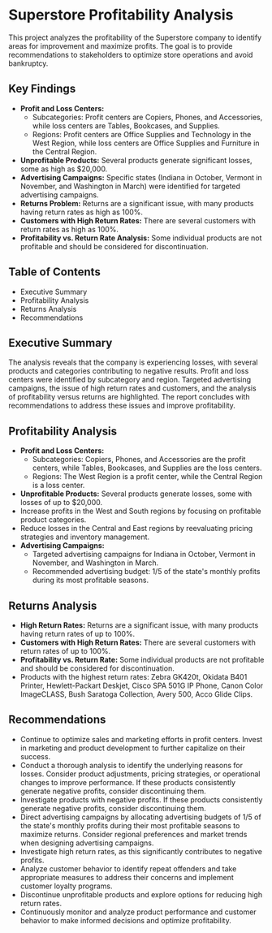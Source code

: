 # Superstore Profitability Analysis

This project analyzes the profitability of the Superstore company to identify areas for improvement and maximize profits. The goal is to provide recommendations to stakeholders to optimize store operations and avoid bankruptcy.

## Key Findings

* **Profit and Loss Centers:**
    * Subcategories: Profit centers are Copiers, Phones, and Accessories, while loss centers are Tables, Bookcases, and Supplies.
    * Regions: Profit centers are Office Supplies and Technology in the West Region, while loss centers are Office Supplies and Furniture in the Central Region.
* **Unprofitable Products:** Several products generate significant losses, some as high as $20,000.
* **Advertising Campaigns:** Specific states (Indiana in October, Vermont in November, and Washington in March) were identified for targeted advertising campaigns.
* **Returns Problem:** Returns are a significant issue, with many products having return rates as high as 100%.
* **Customers with High Return Rates:** There are several customers with return rates as high as 100%.
* **Profitability vs. Return Rate Analysis:** Some individual products are not profitable and should be considered for discontinuation.

## Table of Contents

* Executive Summary
* Profitability Analysis
* Returns Analysis
* Recommendations

## Executive Summary

The analysis reveals that the company is experiencing losses, with several products and categories contributing to negative results. Profit and loss centers were identified by subcategory and region. Targeted advertising campaigns, the issue of high return rates and customers, and the analysis of profitability versus returns are highlighted. The report concludes with recommendations to address these issues and improve profitability.

## Profitability Analysis

* **Profit and Loss Centers:**
    * Subcategories: Copiers, Phones, and Accessories are the profit centers, while Tables, Bookcases, and Supplies are the loss centers.
    * Regions: The West Region is a profit center, while the Central Region is a loss center.
* **Unprofitable Products:** Several products generate losses, some with losses of up to $20,000.
* Increase profits in the West and South regions by focusing on profitable product categories.
* Reduce losses in the Central and East regions by reevaluating pricing strategies and inventory management.
* **Advertising Campaigns:**
    * Targeted advertising campaigns for Indiana in October, Vermont in November, and Washington in March.
    * Recommended advertising budget: 1/5 of the state's monthly profits during its most profitable seasons.

## Returns Analysis

* **High Return Rates:** Returns are a significant issue, with many products having return rates of up to 100%.
* **Customers with High Return Rates:** There are several customers with return rates of up to 100%.
* **Profitability vs. Return Rate:** Some individual products are not profitable and should be considered for discontinuation.
* Products with the highest return rates: Zebra GK420t, Okidata B401 Printer, Hewlett-Packart Deskjet, Cisco SPA 501G IP Phone, Canon Color ImageCLASS, Bush Saratoga Collection, Avery 500, Acco Glide Clips.

## Recommendations

* Continue to optimize sales and marketing efforts in profit centers. Invest in marketing and product development to further capitalize on their success.
* Conduct a thorough analysis to identify the underlying reasons for losses. Consider product adjustments, pricing strategies, or operational changes to improve performance. If these products consistently generate negative profits, consider discontinuing them.
* Investigate products with negative profits. If these products consistently generate negative profits, consider discontinuing them.
* Direct advertising campaigns by allocating advertising budgets of 1/5 of the state's monthly profits during their most profitable seasons to maximize returns. Consider regional preferences and market trends when designing advertising campaigns.
* Investigate high return rates, as this significantly contributes to negative profits.
* Analyze customer behavior to identify repeat offenders and take appropriate measures to address their concerns and implement customer loyalty programs.
* Discontinue unprofitable products and explore options for reducing high return rates.
* Continuously monitor and analyze product performance and customer behavior to make informed decisions and optimize profitability.
